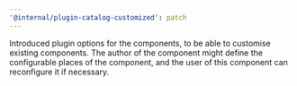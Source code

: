 ```yaml
---
'@internal/plugin-catalog-customized': patch
---
```


Introduced plugin options for the components, to be able to customise existing components.
The author of the component might define the configurable places of the component, and the user of this
component can reconfigure it if necessary.
